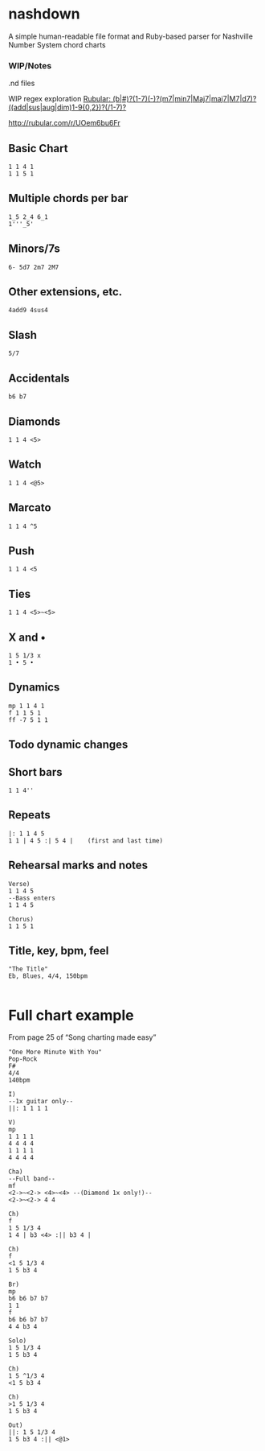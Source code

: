 # nashdown
A simple human-readable file format and Ruby-based parser for Nashville Number System chord charts

### WIP/Notes

.nd files

WIP regex exploration [Rubular: (b|#)?(1-7)(-)?(m7|min7|Maj7|maj7|M7|d7)?((add|sus|aug|dim)1-9{0,2})?(\/1-7)?](http://rubular.com/r/TdgXYvHcIX)

 http://rubular.com/r/UOem6bu6Fr


## Basic Chart
```
1 1 4 1
1 1 5 1
```

## Multiple chords per bar

```
1_5 2_4 6_1
1'''_5'
```

## Minors/7s
```
6- 5d7 2m7 2M7
```

## Other extensions, etc.
```
4add9 4sus4
```

## Slash
```
5/7
```


## Accidentals
```
b6 b7
```


## Diamonds
```
1 1 4 <5>
```

## Watch
```
1 1 4 <@5>
```

## Marcato
```
1 1 4 ^5
```

## Push
```
1 1 4 <5
```

## Ties
```
1 1 4 <5>~<5>
```

## X and •
```
1 5 1/3 x
1 • 5 •
```

## Dynamics
```
mp 1 1 4 1
f 1 1 5 1
ff -7 5 1 1
```

## Todo dynamic changes

## Short bars
```
1 1 4''
```


## Repeats
```
|: 1 1 4 5
1 1 | 4 5 :| 5 4 |    (first and last time)
```

## Rehearsal marks and notes
```
Verse)
1 1 4 5
--Bass enters
1 1 4 5

Chorus)
1 1 5 1
```

## Title, key, bpm, feel
```
"The Title"
Eb, Blues, 4/4, 150bpm


```

# Full chart example
From page 25 of “Song charting made easy”

```
"One More Minute With You"
Pop-Rock
F#
4/4
140bpm

I)
--1x guitar only--
||: 1 1 1 1

V)
mp
1 1 1 1
4 4 4 4
1 1 1 1
4 4 4 4

Cha)
--Full band--
mf
<2->~<2-> <4>~<4> --(Diamond 1x only!)--
<2->~<2-> 4 4

Ch)
f
1 5 1/3 4
1 4 | b3 <4> :|| b3 4 |

Ch)
f
<1 5 1/3 4
1 5 b3 4

Br)
mp
b6 b6 b7 b7
1 1
f
b6 b6 b7 b7
4 4 b3 4

Solo)
1 5 1/3 4
1 5 b3 4

Ch)
1 5 ^1/3 4
<1 5 b3 4

Ch)
>1 5 1/3 4
1 5 b3 4

Out)
||: 1 5 1/3 4
1 5 b3 4 :|| <@1>

```
